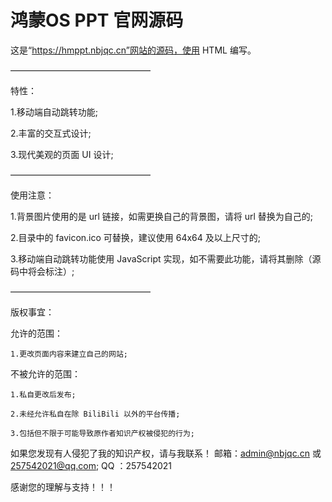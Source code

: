 # 鸿蒙OS PPT 官网源码
这是“https://hmppt.nbjqc.cn”网站的源码，使用 HTML 编写。

————————————————

特性：

  1.移动端自动跳转功能;
  
  2.丰富的交互式设计;
  
  3.现代美观的页面 UI 设计;

————————————————

使用注意：

  1.背景图片使用的是 url 链接，如需更换自己的背景图，请将 url 替换为自己的;
  
  2.目录中的 favicon.ico 可替换，建议使用 64x64 及以上尺寸的;
  
  3.移动端自动跳转功能使用 JavaScript 实现，如不需要此功能，请将其删除（源码中将会标注）;
  
————————————————

版权事宜：

  允许的范围：
  
    1.更改页面内容来建立自己的网站;
    
  不被允许的范围：
  
    1.私自更改后发布;

    2.未经允许私自在除 BiliBili 以外的平台传播;
    
    3.包括但不限于可能导致原作者知识产权被侵犯的行为;

如果您发现有人侵犯了我的知识产权，请与我联系！
邮箱：admin@nbjqc.cn 或 257542021@qq.com;
QQ ：257542021

感谢您的理解与支持！！！
